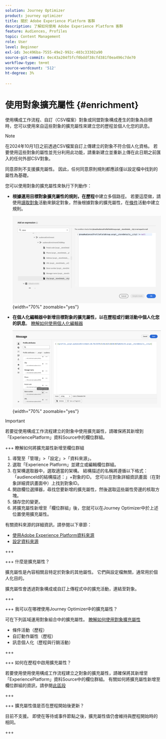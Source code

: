 ```yaml
---
solution: Journey Optimizer
product: journey optimizer
title: 關於 Adobe Experience Platform 客群
description: 了解如何使用 Adobe Experience Platform 客群
feature: Audiences, Profiles
topic: Content Management
role: User
level: Beginner
exl-id: 3ec496ba-7555-49e2-992c-403c33302a90
source-git-commit: 0ec43a204f5fcf0bddf38cfd381f0ea496c7de70
workflow-type: tm+mt
source-wordcount: '512'
ht-degree: 3%

---
```


# 使用對象擴充屬性 {#enrichment}

使用構成工作流程、自訂（CSV檔案）對象或同盟對象構成產生的對象為目標時，您可以使用來自這些對象的擴充屬性來建立您的歷程並個人化您的訊息。

>[!NOTE]
>
>在2024年10月1日之前透過CSV檔案自訂上傳建立的對象不符合個人化資格。 若要使用這些對象的屬性並充分利用此功能，請重新建立並重新上傳在此日期之前匯入的任何外部CSV對象。
>
>同意原則不支援擴充屬性。 因此，任何同意原則規則都應該僅以設定檔中找到的屬性為基礎。

您可以使用對象的擴充屬性來執行下列動作：

* **根據運用目標對象擴充屬性的規則，在歷程**&#x200B;中建立多個路徑。 若要這麼做，請使用[讀取對象](../building-journeys/read-audience.md)活動來鎖定對象，然後根據對象的擴充屬性，在[條件](../building-journeys/condition-activity.md)活動中建立規則。

  ![](assets/audience-enrichment-attribute-condition.png){width="70%" zoomable="yes"}

* **在個人化編輯器中新增目標對象的擴充屬性，以在歷程或行銷活動中個人化您的訊息**。 [瞭解如何使用個人化編輯器](../personalization/personalization-build-expressions.md)

  ![](assets/audience-enrichment-attribute-perso.png){width="70%" zoomable="yes"}

>[!IMPORTANT]
>
>若要從使用構成工作流程建立的對象中使用擴充屬性，請確保將其新增到「ExperiencePlatform」資料Source中的欄位群組。
>
>+++ 瞭解如何將擴充屬性新增至欄位群組
>
>1. 導覽至「管理」>「設定」>「資料來源」。
>1. 選取「Experience Platform」並建立或編輯欄位群組。
>1. 在架構選取器中，選取適當的架構。 結構描述的名稱將遵循以下格式：「audienceId的結構描述：」+對象的ID。 您可以在對象詳細資訊畫面（在對象詳細資訊畫面中）上找到對象ID。
>1. 開啟欄位選擇器，尋找您要新增的擴充屬性，然後選取這些屬性旁邊的核取方塊。
>1. 儲存您的變更。
>1. 將擴充屬性新增至「欄位群組」後，您就可以在Journey Optimizer中於上述位置使用擴充屬性。
>
>有關資料來源的詳細資訊，請參閱以下章節：
>
>* [使用Adobe Experience Platform資料來源](../datasource/adobe-experience-platform-data-source.md)
>* [設定資料來源](../datasource/configure-data-sources.md)
>
>+++







+++ 什麼是擴充屬性？

擴充屬性是內容相關且特定於對象的其他屬性。 它們與設定檔無關，通常用於個人化目的。

擴充屬性會透過對象構成或自訂上傳程式中的擴充活動，連結至對象。

+++

+++ 我可以在哪裡使用Journey Optimizer中的擴充屬性？

可在下列區域運用對象組合中的擴充屬性。 [瞭解如何使用對象擴充屬性](#enrichment)

* 條件活動（歷程）
* 自訂動作屬性（歷程）
* 訊息個人化（歷程與行銷活動）

+++

+++ 如何在歷程中啟用擴充屬性？

若要使用使用使用構成工作流程建立之對象的擴充屬性，請確保將其新增至「ExperiencePlatform」資料Source中的欄位群組。 有關如何將擴充屬性新增至欄位群組的資訊，請參閱[此區段](#enrichment)

+++

+++ 擴充屬性值是否在歷程開始後更新？

目前不支援。 即使在等待或事件節點之後，擴充屬性值仍會維持與歷程開始時的相同。

+++
